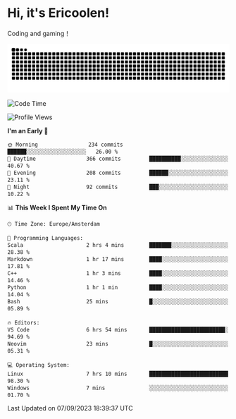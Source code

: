 # Hi, it's Ericoolen!
Coding and gaming！

<picture>
  <source media="(prefers-color-scheme: dark)" srcset="https://raw.githubusercontent.com/Eric-Song-Nop/Eric-Song-Nop/output/github-contribution-grid-snake-dark.svg">
  <source media="(prefers-color-scheme: light)" srcset="https://raw.githubusercontent.com/Eric-Song-Nop/Eric-Song-Nop/output/github-contribution-grid-snake.svg">
  <img alt="github contribution grid snake animation" src="https://raw.githubusercontent.com/Eric-Song-Nop/Eric-Song-Nop/output/github-contribution-grid-snake.svg">
</picture>

<!--START_SECTION:waka-->
![Code Time](http://img.shields.io/badge/Code%20Time-982%20hrs%206%20mins-blue)

![Profile Views](http://img.shields.io/badge/Profile%20Views-0-blue)

**I'm an Early 🐤** 

```text
🌞 Morning                234 commits         ██████░░░░░░░░░░░░░░░░░░░   26.00 % 
🌆 Daytime                366 commits         ██████████░░░░░░░░░░░░░░░   40.67 % 
🌃 Evening                208 commits         ██████░░░░░░░░░░░░░░░░░░░   23.11 % 
🌙 Night                  92 commits          ███░░░░░░░░░░░░░░░░░░░░░░   10.22 % 
```


📊 **This Week I Spent My Time On** 

```text
🕑︎ Time Zone: Europe/Amsterdam

💬 Programming Languages: 
Scala                    2 hrs 4 mins        ███████░░░░░░░░░░░░░░░░░░   28.38 % 
Markdown                 1 hr 17 mins        ████░░░░░░░░░░░░░░░░░░░░░   17.81 % 
C++                      1 hr 3 mins         ████░░░░░░░░░░░░░░░░░░░░░   14.46 % 
Python                   1 hr 1 min          ████░░░░░░░░░░░░░░░░░░░░░   14.04 % 
Bash                     25 mins             █░░░░░░░░░░░░░░░░░░░░░░░░   05.89 % 

🔥 Editors: 
VS Code                  6 hrs 54 mins       ████████████████████████░   94.69 % 
Neovim                   23 mins             █░░░░░░░░░░░░░░░░░░░░░░░░   05.31 % 

💻 Operating System: 
Linux                    7 hrs 10 mins       █████████████████████████   98.30 % 
Windows                  7 mins              ░░░░░░░░░░░░░░░░░░░░░░░░░   01.70 % 
```


 Last Updated on 07/09/2023 18:39:37 UTC
<!--END_SECTION:waka-->
